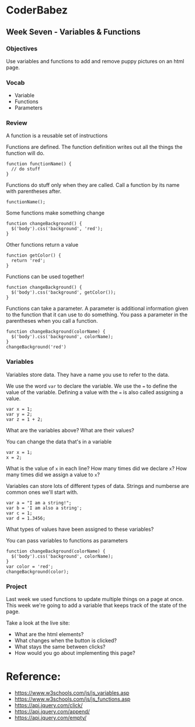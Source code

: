 # CoderBabez

##  Week Seven - Variables & Functions

### Objectives
Use variables and functions to add and remove puppy pictures on an html page.

### Vocab
* Variable
* Functions
* Parameters

### Review

A function is a reusable set of instructions

Functions are defined. The function definition writes out all the things the function will do.
```
function functionName() {
  // do stuff
}
```

Functions do stuff only when they are called. Call a function by its name with parentheses after.
```
functionName();
```

Some functions make something change
```
function changeBackground() {
  $('body').css('background', 'red');
}
```

Other functions return a value
```
function getColor() {
  return 'red';
}
```

Functions can be used together!
```
function changeBackground() {
  $('body').css('background', getColor());
}
```

Functions can take a parameter. A parameter is additional information given to the function that it can use to do something.
You pass a parameter in the parentheses when you call a function.
```
function changeBackground(colorName) {
  $('body').css('background', colorName);
}
changeBackground('red')
```

### Variables

Variables store data. They have a name you use to refer to the data.

We use the word `var` to declare the variable. We use the `=` to define the value of the variable. Defining a value with the `=` is also called assigning a value.
```
var x = 1;
var y = 2;
var z = 1 + 2;
```
What are the variables above? What are their values?


You can change the data that's in a variable
```
var x = 1;
x = 2;
```
What is the value of `x` in each line? How many times did we declare `x`? How many times did we assign a value to `x`?

Variables can store lots of different types of data. Strings and numberse are common ones we'll start with.
```
var a = "I am a string!";
var b = 'I am also a string';
var c = 1;
var d = 1.3456;
```
What types of values have been assigned to these variables?

You can pass variables to functions as parameters
```
function changeBackground(colorName) {
  $('body').css('background', colorName);
}
var color = 'red';
changeBackground(color);
```

### Project

Last week we used functions to update multiple things on a page at once. This week we're going to add a variable that keeps track of the state of the page.

Take a look at the live site:

* What are the html elements?
* What changes when the button is clicked?
* What stays the same between clicks?
* How would you go about implementing this page?

# Reference:

* https://www.w3schools.com/js/js_variables.asp
* https://www.w3schools.com/js/js_functions.asp
* https://api.jquery.com/click/
* https://api.jquery.com/append/
* https://api.jquery.com/empty/
